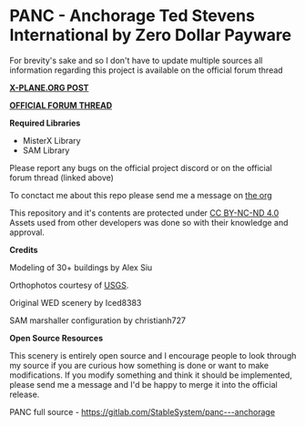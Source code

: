 # PANC - Anchorage Ted Stevens International by Zero Dollar Payware

For brevity's sake and so I don't have to update multiple sources all information regarding this project is available on the official forum thread

**[X-PLANE.ORG POST](https://forums.x-plane.org/index.php?/files/file/61336-panc-anchorage-ted-stevens-international-by-zero-dollar-payware/)**

**[OFFICIAL FORUM THREAD](https://forums.x-plane.org/index.php?/forums/topic/190147-panc-anchorage-ted-stevens-intl-by-zero-dollar-payware/#comments)**

**Required Libraries**
* MisterX Library
* SAM Library

Please report any bugs on the official project discord or on the official forum thread (linked above)

To conctact me about this repo please send me a message on [the org](https://forums.x-plane.org/index.php?/profile/534962-stablesystem/)

This repository and it's contents are protected under [CC BY-NC-ND 4.0](https://creativecommons.org/licenses/by-nc-nd/4.0/)
Assets used from other developers was done so with their knowledge and approval. 

**Credits**

Modeling of 30+ buildings by Alex Siu

Orthophotos courtesy of [USGS](https://earthexplorer.usgs.gov/).

Original WED scenery by Iced8383

SAM marshaller configuration by christianh727

**Open Source Resources**

This scenery is entirely open source and I encourage people to look through my source if you are curious how something is done or want to make modifications. If you modify something and think it should be implemented, please send me a message and I'd be happy to merge it into the official release. 

PANC full source - https://gitlab.com/StableSystem/panc---anchorage
